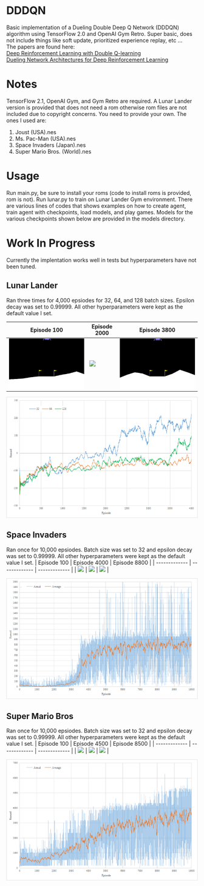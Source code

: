 # DDDQN
Basic implementation of a Dueling Double Deep Q Network (DDDQN) algorithm using TensorFlow 2.0 and OpenAI Gym Retro. Super basic, does not include things like soft update, prioritized experience replay, etc ...
<br> The papers are found here:
<br> [Deep Reinforcement Learning with Double Q-learning](https://arxiv.org/abs/1509.06461)
<br> [Dueling Network Architectures for Deep Reinforcement Learning](https://arxiv.org/abs/1511.06581)

# Notes
TensorFlow 2.1, OpenAI Gym, and Gym Retro are required.
A Lunar Lander version is provided that does not need a rom otherwise rom files are not included due to copyright concerns.
You need to provide your own. The ones I used are:
1. Joust (USA).nes
2. Ms. Pac-Man (USA).nes
3. Space Invaders (Japan).nes
4. Super Mario Bros. (World).nes


# Usage
Run main.py, be sure to install your roms (code to install roms is provided, rom is not).
Run lunar.py to train on Lunar Lander Gym environment.
There are various lines of codes that shows examples on how to create agent, train agent with checkpoints, load models, and play games.
Models for the various checkpoints shown below are provided in the models directory.

# Work In Progress
Currently the implentation works well in tests but hyperparameters have not been tuned.

## Lunar Lander
Ran three times for 4,000 epsiodes for 32, 64, and 128 batch sizes.
Epsilon decay was set to 0.99999. All other hyperparameters were kept as the default value I set.

| Episode 100   | Episode 2000  | Episode 3800  |
| ------------- | ------------- | ------------- |
| ![](images/DDDQN_LunarLander_100.gif) | ![](images/DDDQN_LunarLander_2000.gif) | ![](images/DDDQN_LunarLander_3800.gif) |

![](images/LunarLander.png)

## Space Invaders
Ran once for 10,000 epsiodes.
Batch size was set to 32 and epsilon decay was set to 0.99999. All other hyperparameters were kept as the default value I set.
| Episode 100   | Episode 4000  | Episode 8800  |
| ------------- | ------------- | ------------- |
| ![](images/DDDQN_SpaceInvaders_100.gif) | ![](images/DDDQN_SpaceInvaders_4000.gif) | ![](images/DDDQN_SpaceInvaders_8800.gif) |

![](images/SpaceInvaders.png)

## Super Mario Bros
Ran once for 10,000 epsiodes.
Batch size was set to 32 and epsilon decay was set to 0.99999. All other hyperparameters were kept as the default value I set.
| Episode 100   | Episode 4500  | Episode 8500  |
| ------------- | ------------- | ------------- |
| ![](images/DDDQN_SuperMarioBros_100.gif) | ![](images/DDDQN_SuperMarioBros_4500.gif) | ![](images/DDDQN_SuperMarioBros_8500.gif) |

![](images/SuperMarioBros.png)
